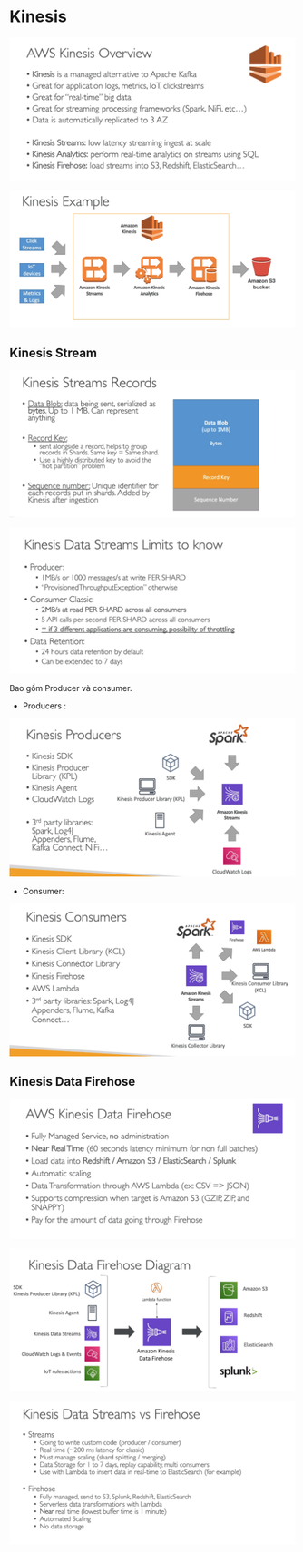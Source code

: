 # Kinesis  

![img](img/2021-03-23-22-21-55.png)  

![img](img/2021-03-23-22-22-59.png)

## Kinesis Stream  

![img](img/2021-03-23-22-25-20.png)

![img](img/2021-03-23-22-26-19.png)

Bao gồm Producer và consumer.  

+ Producers :  

![img](img/2021-03-23-22-38-08.png)

+ Consumer:  

![img](img/2021-03-23-22-39-55.png) 

## Kinesis Data Firehose  

![img](img/2021-03-23-22-29-13.png)  

![img](img/2021-03-23-22-29-51.png)

![img](img/2021-03-23-22-31-17.png)  
